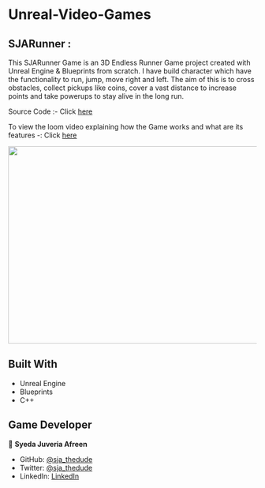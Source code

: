 # Unreal-Video-Games

## SJARunner :
This SJARunner Game is an 3D Endless Runner Game project created with Unreal Engine & Blueprints from scratch. I have build character which have the functionality to run, jump, move right and left. The aim of this is to cross obstacles, collect pickups like coins, cover a vast distance to increase points and take powerups to stay alive in the long run.

Source Code :- Click [here](https://github.com/sja-thedude/Unreal-Video-Games/tree/main/SJARunner)

To view the loom video explaining how the Game works and what are its features -: Click [here](https://www.loom.com/share/1e147a83cb0b4714b4216df64890548f) 

<img src="" width="800" height="400">

## Built With

- Unreal Engine
- Blueprints
- C++

## Game Developer

👤 **Syeda Juveria Afreen**

- GitHub: [@sja_thedude](https://github.com/sja-thedude)
- Twitter: [@sja_thedude](https://twitter.com/sja_thedude)
- LinkedIn: [LinkedIn](https://www.linkedin.com/in/sja-thedude)
